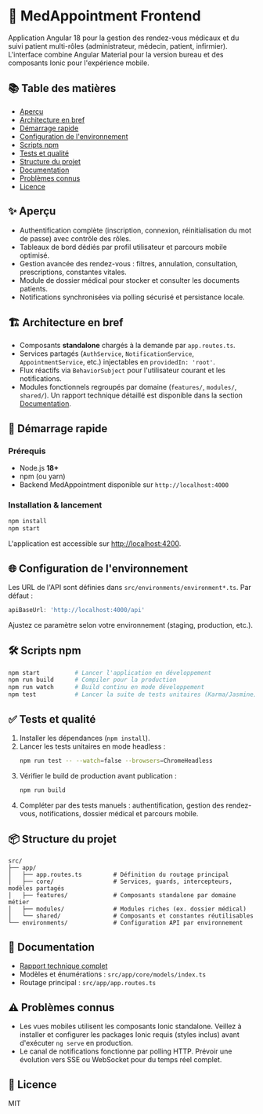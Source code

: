 # 🏥 MedAppointment Frontend

Application Angular 18 pour la gestion des rendez-vous médicaux et du suivi patient multi-rôles (administrateur, médecin, patient, infirmier). L'interface combine Angular Material pour la version bureau et des composants Ionic pour l'expérience mobile.

## 📚 Table des matières
- [Aperçu](#-aperçu)
- [Architecture en bref](#-architecture-en-bref)
- [Démarrage rapide](#-démarrage-rapide)
- [Configuration de l'environnement](#-configuration-de-lenvironnement)
- [Scripts npm](#-scripts-npm)
- [Tests et qualité](#-tests-et-qualité)
- [Structure du projet](#-structure-du-projet)
- [Documentation](#-documentation)
- [Problèmes connus](#-problèmes-connus)
- [Licence](#-licence)

## ✨ Aperçu
- Authentification complète (inscription, connexion, réinitialisation du mot de passe) avec contrôle des rôles.
- Tableaux de bord dédiés par profil utilisateur et parcours mobile optimisé.
- Gestion avancée des rendez-vous : filtres, annulation, consultation, prescriptions, constantes vitales.
- Module de dossier médical pour stocker et consulter les documents patients.
- Notifications synchronisées via polling sécurisé et persistance locale.

## 🏗️ Architecture en bref
- Composants **standalone** chargés à la demande par `app.routes.ts`.
- Services partagés (`AuthService`, `NotificationService`, `AppointmentService`, etc.) injectables en `providedIn: 'root'`.
- Flux réactifs via `BehaviorSubject` pour l'utilisateur courant et les notifications.
- Modules fonctionnels regroupés par domaine (`features/`, `modules/`, `shared/`). Un rapport technique détaillé est disponible dans la section [Documentation](#-documentation).

## 🚀 Démarrage rapide
### Prérequis
- Node.js **18+**
- npm (ou yarn)
- Backend MedAppointment disponible sur `http://localhost:4000`

### Installation & lancement
```bash
npm install
npm start
```
L'application est accessible sur [http://localhost:4200](http://localhost:4200).

## 🌐 Configuration de l'environnement
Les URL de l'API sont définies dans `src/environments/environment*.ts`. Par défaut :
```ts
apiBaseUrl: 'http://localhost:4000/api'
```
Ajustez ce paramètre selon votre environnement (staging, production, etc.).

## 🛠️ Scripts npm
```bash
npm start          # Lancer l'application en développement
npm run build      # Compiler pour la production
npm run watch      # Build continu en mode développement
npm test           # Lancer la suite de tests unitaires (Karma/Jasmine)
```

## ✅ Tests et qualité
1. Installer les dépendances (`npm install`).
2. Lancer les tests unitaires en mode headless :
   ```bash
   npm run test -- --watch=false --browsers=ChromeHeadless
   ```
3. Vérifier le build de production avant publication :
   ```bash
   npm run build
   ```
4. Compléter par des tests manuels : authentification, gestion des rendez-vous, notifications, dossier médical et parcours mobile.

## 📦 Structure du projet
```
src/
├── app/
│   ├── app.routes.ts         # Définition du routage principal
│   ├── core/                 # Services, guards, intercepteurs, modèles partagés
│   ├── features/             # Composants standalone par domaine métier
│   ├── modules/              # Modules riches (ex. dossier médical)
│   └── shared/               # Composants et constantes réutilisables
└── environments/             # Configuration API par environnement
```

## 📖 Documentation
- [Rapport technique complet](docs/PROJECT_REPORT.md)
- Modèles et énumérations : `src/app/core/models/index.ts`
- Routage principal : `src/app/app.routes.ts`

## ⚠️ Problèmes connus
- Les vues mobiles utilisent les composants Ionic standalone. Veillez à installer et configurer les packages Ionic requis (styles inclus) avant d'exécuter `ng serve` en production.
- Le canal de notifications fonctionne par polling HTTP. Prévoir une évolution vers SSE ou WebSocket pour du temps réel complet.

## 📄 Licence
MIT
